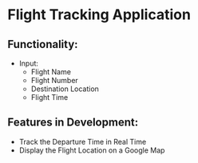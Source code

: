 # Flight Tracking Application
## Functionality:
  - Input:
    - Flight Name
    - Flight Number
    - Destination Location
    - Flight Time

## Features in Development:
  - Track the Departure Time in Real Time
  - Display the Flight Location on a Google Map
